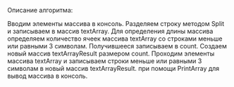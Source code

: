 Описание алгоритма:

Вводим элементы массива в консоль.
Разделяем строку методом Split и записываем в массив textArray.
Для определения длины массива определяем количество ячеек массива textArray со строками меньше или равными 3 символам. Получившееся записываем в count.
Создаем новый массив textArrayResult размером count.
Проходим элементы массива textArray и записываем строки меньше или равными 3 символам в новый массив textArrayResult.
при помощи  PrintArray для вывод массива в консоль.

